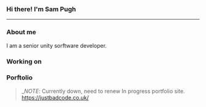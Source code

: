 ### Hi there! I'm Sam Pugh
___


### About me
I am a senior unity sorftware developer.

### Working on

### Porftolio
> __NOTE_: Currently down, need to renew
In progress portfolio site.</br>
https://justbadcode.co.uk/

<!--
**Root-107/Root-107** is a ✨ _special_ ✨ repository because its `README.md` (this file) appears on your GitHub profile.

